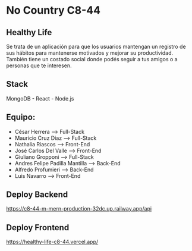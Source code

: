 # No Country C8-44

## Healthy Life

Se trata de un aplicación para que los usuarios mantengan un registro de sus hábitos para
mantenerse motivados y mejorar su productividad. También tiene un costado social donde
podés seguir a tus amigos o a personas que te interesen.

## Stack

MongoDB - React - Node.js

## Equipo:

- César Herrera --> Full-Stack
- Mauricio Cruz Diaz --> Full-Stack
- Nathalia Riascos --> Front-End
- José Carlos Del Valle --> Front-End
- Giuliano Gropponi --> Full-Stack
- Andres Felipe Padilla Mantilla --> Back-End
- Alfredo Profumieri --> Back-End
- Luis Navarro --> Front-End

## Deploy Backend

https://c8-44-m-mern-production-32dc.up.railway.app/api

## Deploy Frontend

https://healthy-life-c8-44.vercel.app/
